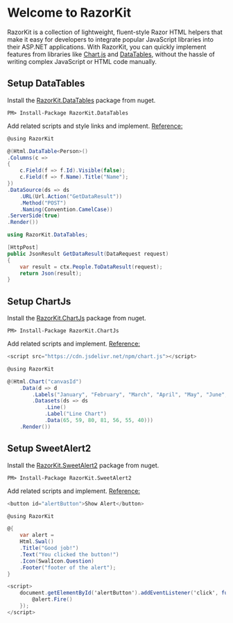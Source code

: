 # Welcome to RazorKit

RazorKit is a collection of lightweight, fluent-style Razor HTML helpers that make it easy for developers to integrate popular JavaScript libraries into their ASP.NET applications. 
With RazorKit, you can quickly implement features from libraries like [Chart.js](https://ekondur.github.io/RazorKit/chartjs/) and [DataTables](https://ekondur.github.io/RazorKit/datatables/), without the hassle of writing complex JavaScript or HTML code manually.

## Setup DataTables

Install the [RazorKit.DataTables](https://www.nuget.org/packages/RazorKit.DataTables/) package from nuget.

```
PM> Install-Package RazorKit.DataTables
```

Add related scripts and style links and implement. [Reference:](https://datatables.net/)


```csharp
@using RazorKit

@(Html.DataTable<Person>()
.Columns(c =>
{
    c.Field(f => f.Id).Visible(false);
    c.Field(f => f.Name).Title("Name");
})
.DataSource(ds => ds
    .URL(Url.Action("GetDataResult"))
    .Method("POST")
    .Naming(Convention.CamelCase))
.ServerSide(true)
.Render())
```

```csharp
using RazorKit.DataTables;

[HttpPost]
public JsonResult GetDataResult(DataRequest request)
{
    var result = ctx.People.ToDataResult(request);
    return Json(result);
}
``` 

## Setup ChartJs

Install the [RazorKit.ChartJs](https://www.nuget.org/packages/RazorKit.ChartJs/) package from nuget.

```
PM> Install-Package RazorKit.ChartJs
```

Add related scripts and implement. [Reference:](https://www.chartjs.org/docs/latest/getting-started/)

```csharp
<script src="https://cdn.jsdelivr.net/npm/chart.js"></script>

@using RazorKit

@(Html.Chart("canvasId")
    .Data(d => d
        .Labels("January", "February", "March", "April", "May", "June", "July")
        .Datasets(ds => ds
            .Line()
            .Label("Line Chart")
            .Data(65, 59, 80, 81, 56, 55, 40)))
    .Render())
```

## Setup SweetAlert2

Install the [RazorKit.SweetAlert2](https://www.nuget.org/packages/RazorKit.SweetAlert2/) package from nuget.

```
PM> Install-Package RazorKit.SweetAlert2
```

Add related scripts and implement. [Reference:](https://sweetalert2.github.io/#download)

```csharp
<button id="alertButton">Show Alert</button>

@using RazorKit

@{
    var alert = 
    Html.Swal()             
    .Title("Good job!")
    .Text("You clicked the button!")
    .Icon(SwalIcon.Question)
    .Footer("footer of the alert");
}

<script>
    document.getElementById('alertButton').addEventListener('click', function () {
        @alert.Fire()
    });
</script>
```
